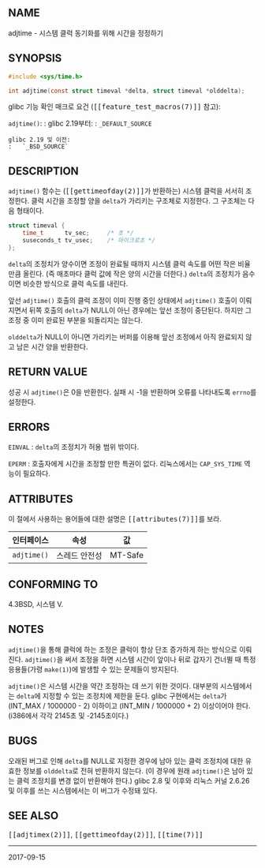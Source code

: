 ## NAME

adjtime - 시스템 클럭 동기화를 위해 시간을 정정하기

## SYNOPSIS

```c
#include <sys/time.h>

int adjtime(const struct timeval *delta, struct timeval *olddelta);
```

glibc 기능 확인 매크로 요건 (<tt>[[feature_test_macros(7)]]</tt> 참고):

`adjtime()`:
:   glibc 2.19부터:
    :   `_DEFAULT_SOURCE`

    glibc 2.19 및 이전:
    :   `_BSD_SOURCE`

## DESCRIPTION

`adjtime()` 함수는 (<tt>[[gettimeofday(2)]]</tt>가 반환하는) 시스템 클럭을 서서히 조정한다. 클럭 시간을 조정할 양을 `delta`가 가리키는 구조체로 지정한다. 그 구조체는 다음 형태이다.

```c
struct timeval {
    time_t      tv_sec;     /* 초 */
    suseconds_t tv_usec;    /* 마이크로초 */
};
```

`delta`의 조정치가 양수이면 조정이 완료될 때까지 시스템 클럭 속도를 어떤 작은 비율만큼 올린다. (즉 매초마다 클럭 값에 작은 양의 시간을 더한다.) `delta`의 조정치가 음수이면 비슷한 방식으로 클럭 속도를 내린다.

앞선 `adjtime()` 호출의 클럭 조정이 이미 진행 중인 상태에서 `adjtime()` 호출이 이뤄지면서 뒤쪽 호출의 `delta`가 NULL이 아닌 경우에는 앞선 조정이 중단된다. 하지만 그 조정 중 이미 완료된 부분을 되돌리지는 않는다.

`olddelta`가 NULL이 아니면 가리키는 버퍼를 이용해 앞선 조정에서 아직 완료되지 않고 남은 시간 양을 반환한다.

## RETURN VALUE

성공 시 `adjtime()`은 0을 반환한다. 실패 시 -1을 반환하며 오류를 나타내도록 `errno`를 설정한다.

## ERRORS

`EINVAL`
:   `delta`의 조정치가 허용 범위 밖이다.

`EPERM`
:   호출자에게 시간을 조정할 만한 특권이 없다. 리눅스에서는 `CAP_SYS_TIME` 역능이 필요하다.

## ATTRIBUTES

이 절에서 사용하는 용어들에 대한 설명은 <tt>[[attributes(7)]]</tt>를 보라.

| 인터페이스 | 속성 | 값 |
| --- | --- | --- |
| `adjtime()` | 스레드 안전성 | MT-Safe |

## CONFORMING TO

4.3BSD, 시스템 V.

## NOTES

`adjtime()`을 통해 클럭에 하는 조정은 클럭이 항상 단조 증가하게 하는 방식으로 이뤄진다. `adjtime()`을 써서 조정을 하면 시스템 시간이 앞이나 뒤로 갑자기 건너뛸 때 특정 응용들(가령 `make(1)`)에 발생할 수 있는 문제들이 방지된다.

`adjtime()`은 시스템 시간을 약간 조정하는 데 쓰기 위한 것이다. 대부분의 시스템에서는 `delta`에 지정할 수 있는 조정치에 제한을 둔다. glibc 구현에서는 `delta`가 (INT_MAX / 1000000 - 2) 이하이고 (INT_MIN / 1000000 + 2) 이상이어야 한다. (i386에서 각각 2145초 및 -2145초이다.)

## BUGS

오래된 버그로 인해 `delta`를 NULL로 지정한 경우에 남아 있는 클럭 조정치에 대한 유효한 정보를 `olddelta`로 전혀 반환하지 않는다. (이 경우에 원래 `adjtime()`은 남아 있는 클럭 조정치를 변경 없이 반환해야 한다.) glibc 2.8 및 이후와 리눅스 커널 2.6.26 및 이후를 쓰는 시스템에서는 이 버그가 수정돼 있다.

## SEE ALSO

<tt>[[adjtimex(2)]]</tt>, <tt>[[gettimeofday(2)]]</tt>, <tt>[[time(7)]]</tt>

----

2017-09-15
